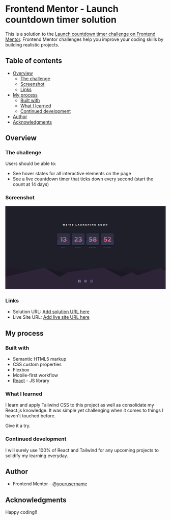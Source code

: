 # Frontend Mentor - Launch countdown timer solution

This is a solution to the [Launch countdown timer challenge on Frontend Mentor](https://www.frontendmentor.io/challenges/launch-countdown-timer-N0XkGfyz-). Frontend Mentor challenges help you improve your coding skills by building realistic projects.

## Table of contents

- [Overview](#overview)
  - [The challenge](#the-challenge)
  - [Screenshot](#screenshot)
  - [Links](#links)
- [My process](#my-process)
  - [Built with](#built-with)
  - [What I learned](#what-i-learned)
  - [Continued development](#continued-development)
- [Author](#author)
- [Acknowledgments](#acknowledgments)

## Overview

### The challenge

Users should be able to:

- See hover states for all interactive elements on the page
- See a live countdown timer that ticks down every second (start the count at 14 days)

### Screenshot

![The sreenshot](./screenshot.png)

### Links

- Solution URL: [Add solution URL here](https://github.com/RaidEyes/countdown-timer)
- Live Site URL: [Add live site URL here](https://raideyes.github.io/countdown-timer/)

## My process

### Built with

- Semantic HTML5 markup
- CSS custom properties
- Flexbox
- Mobile-first workflow
- [React](https://reactjs.org/) - JS library

### What I learned

I learn and apply Tailwind CSS to this project as well as consolidate my React.js knowledge. It was simple yet challenging when it comes to things I haven't touched before.

Give it a try.

### Continued development

I will surely use 100% of React and Tailwind for any upcoming projects to solidify my learning everyday.

## Author

- Frontend Mentor - [@yourusername](https://www.frontendmentor.io/profile/RaidEyes)

## Acknowledgments

Happy coding!!
